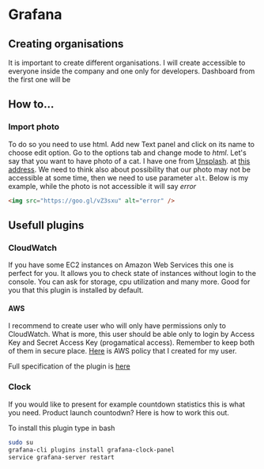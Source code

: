 # Grafana

## Creating organisations
It is important to create different organisations. I will create accessible to everyone inside the company and one only for developers. Dashboard from the first one will be


## How to...

### Import photo
To do so you need to use html. Add new Text panel and click on its name to choose edit option. Go to the options tab and change mode to *html*. Let's say that you want to have photo of a cat. I have one from [Unsplash](www.unsplash.com). at [this address](https://images.unsplash.com/photo-1494256997604-768d1f608cac?auto=format&fit=crop&w=1101&q=60&ixid=dW5zcGxhc2guY29tOzs7Ozs%3D). We need to think also about possibility that our photo may not be accessible at some time, then we need to use parameter ```alt```. Below is my example, while the photo is not accessible it will say *error*
```html
<img src="https://goo.gl/vZ3sxu" alt="error" />
```

## Usefull plugins

### CloudWatch
If you have some EC2 instances on Amazon Web Services this one is perfect for you. It allows you to check state of instances without login to the console. You can ask for storage, cpu utilization and many more. Good for you that this plugin is installed by default.
#### AWS
I recommend to create user who will only have permissions only to CloudWatch. What is more, this user should be able only to login by Access Key and Secret Access Key (progamatical access). Remember to keep both of them in secure place. [Here](https://github.com/konradbjk/Grafana-on-Raspberry-Pi3/blob/master/docs/AWS_policy_CloudWatch.txt) is AWS policy that I created for my user.

Full specification of the plugin is [here](http://docs.grafana.org/features/datasources/cloudwatch/)

### Clock
If you would like to present for example countdown statistics this is what you need. Product launch countodwn? Here is how to work this out.

To install this plugin type in bash
```bash
sudo su
grafana-cli plugins install grafana-clock-panel
service grafana-server restart
```
